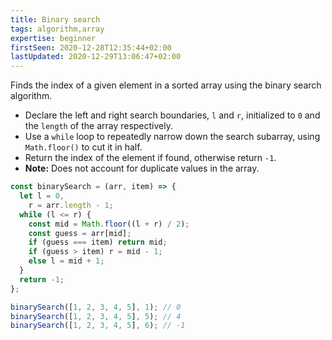 ```yaml
---
title: Binary search
tags: algorithm,array
expertise: beginner
firstSeen: 2020-12-28T12:35:44+02:00
lastUpdated: 2020-12-29T13:06:47+02:00
---
```


Finds the index of a given element in a sorted array using the binary search algorithm.

- Declare the left and right search boundaries, `l` and `r`, initialized to `0` and the `length` of the array respectively.
- Use a `while` loop to repeatedly narrow down the search subarray, using `Math.floor()` to cut it in half.
- Return the index of the element if found, otherwise return `-1`.
- **Note:** Does not account for duplicate values in the array.

```js
const binarySearch = (arr, item) => {
  let l = 0,
    r = arr.length - 1;
  while (l <= r) {
    const mid = Math.floor((l + r) / 2);
    const guess = arr[mid];
    if (guess === item) return mid;
    if (guess > item) r = mid - 1;
    else l = mid + 1;
  }
  return -1;
};
```

```js
binarySearch([1, 2, 3, 4, 5], 1); // 0
binarySearch([1, 2, 3, 4, 5], 5); // 4
binarySearch([1, 2, 3, 4, 5], 6); // -1
```
